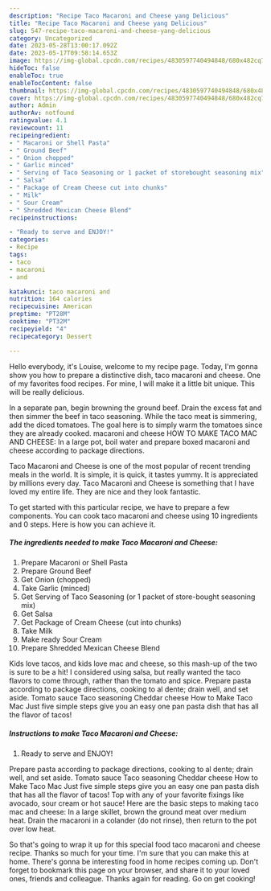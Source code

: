```yaml
---
description: "Recipe Taco Macaroni and Cheese yang Delicious"
title: "Recipe Taco Macaroni and Cheese yang Delicious"
slug: 547-recipe-taco-macaroni-and-cheese-yang-delicious
category: Uncategorized
date: 2023-05-28T13:00:17.092Z
date: 2023-05-17T09:58:14.653Z
image: https://img-global.cpcdn.com/recipes/4830597740494848/680x482cq70/taco-macaroni-and-cheese-recipe-main-photo.jpg
hideToc: false
enableToc: true
enableTocContent: false
thumbnail: https://img-global.cpcdn.com/recipes/4830597740494848/680x482cq70/taco-macaroni-and-cheese-recipe-main-photo.jpg
cover: https://img-global.cpcdn.com/recipes/4830597740494848/680x482cq70/taco-macaroni-and-cheese-recipe-main-photo.jpg
author: Admin
authorAv: notfound
ratingvalue: 4.1
reviewcount: 11
recipeingredient:
- " Macaroni or Shell Pasta"
- " Ground Beef"
- " Onion chopped"
- " Garlic minced"
- " Serving of Taco Seasoning or 1 packet of storebought seasoning mix"
- " Salsa"
- " Package of Cream Cheese cut into chunks"
- " Milk"
- " Sour Cream"
- " Shredded Mexican Cheese Blend"
recipeinstructions:

- "Ready to serve and ENJOY!"
categories:
- Recipe
tags:
- taco
- macaroni
- and

katakunci: taco macaroni and 
nutrition: 164 calories
recipecuisine: American
preptime: "PT28M"
cooktime: "PT32M"
recipeyield: "4"
recipecategory: Dessert

---
```



Hello everybody, it's Louise, welcome to my recipe page. Today, I'm gonna show you how to prepare a distinctive dish, taco macaroni and cheese. One of my favorites food recipes. For mine, I will make it a little bit unique. This will be really delicious.

In a separate pan, begin browning the ground beef. Drain the excess fat and then simmer the beef in taco seasoning. While the taco meat is simmering, add the diced tomatoes. The goal here is to simply warm the tomatoes since they are already cooked. macaroni and cheese HOW TO MAKE TACO MAC AND CHEESE: In a large pot, boil water and prepare boxed macaroni and cheese according to package directions.

Taco Macaroni and Cheese is one of the most popular of recent trending meals in the world. It is simple, it is quick, it tastes yummy. It is appreciated by millions every day. Taco Macaroni and Cheese is something that I have loved my entire life. They are nice and they look fantastic.


To get started with this particular recipe, we have to prepare a few components. You can cook taco macaroni and cheese using 10 ingredients and 0 steps. Here is how you can achieve it.

<!--inarticleads1-->

##### The ingredients needed to make Taco Macaroni and Cheese:

1. Prepare  Macaroni or Shell Pasta
1. Prepare  Ground Beef
1. Get  Onion (chopped)
1. Take  Garlic (minced)
1. Get  Serving of Taco Seasoning (or 1 packet of store-bought seasoning mix)
1. Get  Salsa
1. Get  Package of Cream Cheese (cut into chunks)
1. Take  Milk
1. Make ready  Sour Cream
1. Prepare  Shredded Mexican Cheese Blend


Kids love tacos, and kids love mac and cheese, so this mash-up of the two is sure to be a hit! I considered using salsa, but really wanted the taco flavors to come through, rather than the tomato and spice. Prepare pasta according to package directions, cooking to al dente; drain well, and set aside. Tomato sauce Taco seasoning Cheddar cheese How to Make Taco Mac Just five simple steps give you an easy one pan pasta dish that has all the flavor of tacos! 

<!--inarticleads2-->

##### Instructions to make Taco Macaroni and Cheese:


1. Ready to serve and ENJOY!

Prepare pasta according to package directions, cooking to al dente; drain well, and set aside. Tomato sauce Taco seasoning Cheddar cheese How to Make Taco Mac Just five simple steps give you an easy one pan pasta dish that has all the flavor of tacos! Top with any of your favorite fixings like avocado, sour cream or hot sauce! Here are the basic steps to making taco mac and cheese: In a large skillet, brown the ground meat over medium heat. Drain the macaroni in a colander (do not rinse), then return to the pot over low heat. 

So that's going to wrap it up for this special food taco macaroni and cheese recipe. Thanks so much for your time. I'm sure that you can make this at home. There's gonna be interesting food in home recipes coming up. Don't forget to bookmark this page on your browser, and share it to your loved ones, friends and colleague. Thanks again for reading. Go on get cooking!
